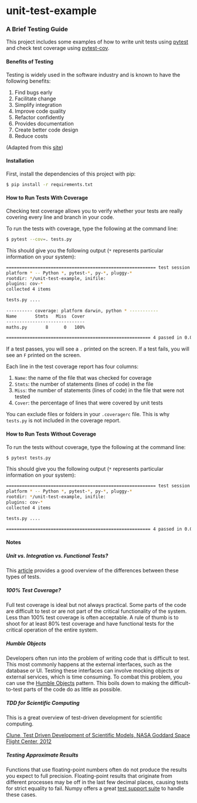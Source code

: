 # unit-test-example
### A Brief Testing Guide

This project includes some examples of how to write unit tests using [pytest](https://docs.pytest.org/en/latest/) 
and check test coverage using [pytest-cov](https://pypi.python.org/pypi/pytest-cov).

#### Benefits of Testing

Testing is widely used in the software industry and is known to have the following benefits: 

1. Find bugs early
2. Facilitate change
3. Simplify integration
4. Improve code quality
5. Refactor confidently
6. Provides documentation
7. Create better code design
8. Reduce costs

(Adapted from this [site](https://dzone.com/articles/top-8-benefits-of-unit-testing))


#### Installation
First, install the dependencies of this project with pip:

```bash
$ pip install -r requirements.txt
```

#### How to Run Tests With Coverage

Checking test coverage allows you to verify whether your tests are really covering every line and branch in your code.  

To run the tests with coverage, type the following at the command line:

```bash
$ pytest --cov=. tests.py
```

This should give you the following output (```*``` represents particular information on your system):

```bash
========================================================= test session starts ==========================================================
platform * -- Python *, pytest-*, py-*, pluggy-*
rootdir: */unit-test-example, inifile:
plugins: cov-*
collected 4 items

tests.py ....  
  
---------- coverage: platform darwin, python * -----------
Name       Stmts   Miss  Cover
------------------------------
maths.py       8      0   100%

======================================================= 4 passed in 0.01 seconds =======================================================

```

If a test passes, you will see a `.` printed on the screen. If a test fails, you will see an `F` printed on the screen.

Each line in the test coverage report has four columns:
1. `Name`: the name of the file that was checked for coverage
2. `Stmts`: the number of statements (lines of code) in the file
3. `Miss`: the number of statements (lines of code) in the file that were not tested
4. `Cover`: the percentage of lines that were covered by unit tests

You can exclude files or folders in your `.coveragerc` file. 
This is why `tests.py` is not included in the coverage report.

#### How to Run Tests Without Coverage

To run the tests without coverage, type the following at the command line:

```bash
$ pytest tests.py
```

This should give you the following output (```*``` represents particular information on your system):

```bash
========================================================= test session starts ==========================================================
platform * -- Python *, pytest-*, py-*, pluggy-*
rootdir: */unit-test-example, inifile:
plugins: cov-*
collected 4 items

tests.py ....                                                                                                                    [100%]

======================================================= 4 passed in 0.01 seconds =======================================================

```

#### Notes

##### Unit vs. Integration vs. Functional Tests?
This [article](https://codeutopia.net/blog/2015/04/11/what-are-unit-testing-integration-testing-and-functional-testing/) 
provides a good overview of the differences between these types of tests.

##### 100% Test Coverage?

Full test coverage is ideal but not always practical. 
Some parts of the code are difficult to test or are not part of the critical functionality of the system.
Less than 100% test coverage is often acceptable. A rule of thumb is to shoot for at least 80% test coverage 
and have functional tests for the critical operation of the entire system. 

##### Humble Objects 

Developers often run into the problem of writing code that is difficult to test. 
This most commonly happens at the external interfaces, such as the database or UI. 
Testing these interfaces can involve mocking objects or external services, which is time consuming.
To combat this problem, you can use the 
[Humble Objects](https://ieftimov.com/tdd-humble-object) pattern. 
This boils down to making the difficult-to-test parts of the code do as little as possible.

##### TDD for Scientific Computing

This is a great overview of test-driven development for scientific computing.

[Clune, Test Driven Development of Scientific Models, NASA Goddard Space Flight Center, 2012](https://sea.ucar.edu/sites/default/files/TDD_For_Scientists.pdf)

##### Testing Approximate Results
 
Functions that use floating-point numbers often do not produce the results you expect to full precision. 
Floating-point results that originate from different processes may be off in the last few decimal places, 
causing tests for strict equality to fail. Numpy offers a great 
[test support suite](https://docs.scipy.org/doc/numpy-1.13.0/reference/routines.testing.html) to handle these cases.